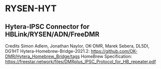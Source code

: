 # RYSEN-HYT
## Hytera-IPSC Connector for HBLink/RYSEN/ADN/FreeDMR 
Credits Simon Adlem, Jonathan Naylor, OK-DMR, Marek Sebera, DL5DI, DG1HT
Hytera-Homebrew-Bridge-2021.2: https://github.com/OK-DMR/Hytera_Homebrew_Bridge/tags
HomeBrew Specification: https://freestar.network/files/DMRplus_IPSC_Protocol_for_HB_repeater.pdf
